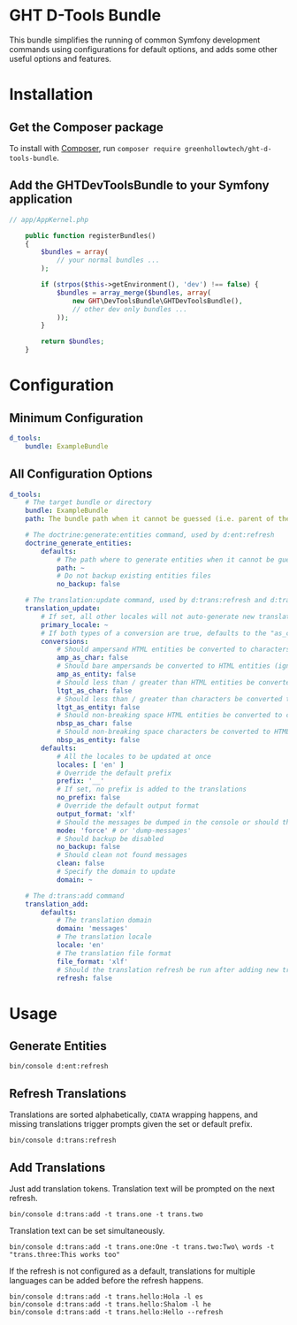 GHT D-Tools Bundle
=========================

This bundle simplifies the running of common Symfony development commands using configurations for default options, and adds some other useful options and features.

# Installation

## Get the Composer package

To install with [Composer](https://getcomposer.org/), run `composer require greenhollowtech/ght-d-tools-bundle`.

## Add the GHTDevToolsBundle to your Symfony application

```php
// app/AppKernel.php

    public function registerBundles()
    {
        $bundles = array(
            // your normal bundles ...
        );

        if (strpos($this->getEnvironment(), 'dev') !== false) {
            $bundles = array_merge($bundles, array(
                new GHT\DevToolsBundle\GHTDevToolsBundle(),
                // other dev only bundles ...
            ));
        }

        return $bundles;
    }
```

# Configuration

## Minimum Configuration

```yml
d_tools:
    bundle: ExampleBundle
```

## All Configuration Options

```yml
d_tools:
    # The target bundle or directory
    bundle: ExampleBundle
    path: The bundle path when it cannot be guessed (i.e. parent of the Resources directory)

    # The doctrine:generate:entities command, used by d:ent:refresh
    doctrine_generate_entities:
        defaults:
            # The path where to generate entities when it cannot be guessed
            path: ~
            # Do not backup existing entities files
            no_backup: false

    # The translation:update command, used by d:trans:refresh and d:trans:add
    translation_update:
        # If set, all other locales will not auto-generate new translation units
        primary_locale: ~
        # If both types of a conversion are true, defaults to the "as_char" conversion and the "as_entity" conversion is ignored
        conversions:
            # Should ampersand HTML entities be converted to characters
            amp_as_char: false
            # Should bare ampersands be converted to HTML entities (ignores ampersands in HTML entities)
            amp_as_entity: false
            # Should less than / greater than HTML entities be converted to characters
            ltgt_as_char: false
            # Should less than / greater than characters be converted to HTML entities
            ltgt_as_entity: false
            # Should non-breaking space HTML entities be converted to character
            nbsp_as_char: false
            # Should non-breaking space characters be converted to HTML entities
            nbsp_as_entity: false
        defaults:
            # All the locales to be updated at once
            locales: [ 'en' ]
            # Override the default prefix
            prefix: '__'
            # If set, no prefix is added to the translations
            no_prefix: false
            # Override the default output format
            output_format: 'xlf'
            # Should the messages be dumped in the console or should the update be done
            mode: 'force' # or 'dump-messages'
            # Should backup be disabled
            no_backup: false
            # Should clean not found messages
            clean: false
            # Specify the domain to update
            domain: ~

    # The d:trans:add command
    translation_add:
        defaults:
            # The translation domain
            domain: 'messages'
            # The translation locale
            locale: 'en'
            # The translation file format
            file_format: 'xlf'
            # Should the translation refresh be run after adding new translations
            refresh: false
```

# Usage

## Generate Entities

```
bin/console d:ent:refresh
```

## Refresh Translations

Translations are sorted alphabetically, `CDATA` wrapping happens, and missing translations trigger prompts given the set or default prefix.
```
bin/console d:trans:refresh
```

## Add Translations

Just add translation tokens.  Translation text will be prompted on the next refresh.
```
bin/console d:trans:add -t trans.one -t trans.two
```

Translation text can be set simultaneously.
```
bin/console d:trans:add -t trans.one:One -t trans.two:Two\ words -t "trans.three:This works too"
```

If the refresh is not configured as a default, translations for multiple languages can be added before the refresh happens.
```
bin/console d:trans:add -t trans.hello:Hola -l es
bin/console d:trans:add -t trans.hello:Shalom -l he
bin/console d:trans:add -t trans.hello:Hello --refresh
```
